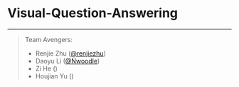 # Visual-Question-Answering
---
> Team Avengers:
> * Renjie Zhu ([@renjiezhu](https://github.com/renjiezhu))
> * Daoyu Li ([@Nwoodle](https://github.com/Nwoodle))
> * Zi He ()
> * Houjian Yu ()
